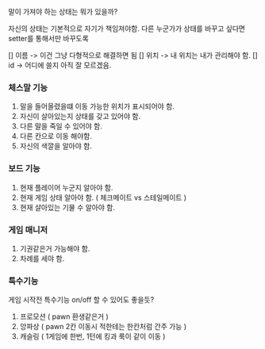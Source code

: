 말이 가져야 하는 상태는 뭐가 있을까?

자신의 상태는 기본적으로 자기가 책임져야함.
다른 누군가가 상태를 바꾸고 싶다면 setter를 통해서만 바꾸도록

[] 이름 -> 이건 그냥 다형적으로 해결하면 됨
[] 위치 -> 내 위치는 내가 관리해야 함.
[] id -> 어디에 쓸지 아직 잘 모르겠음.


### 체스말 기능
1. 말을 들어올렸을떄 이동 가능한 위치가 표시되어야 함.
2. 자신이 살아있는지 상태를 갖고 있어야 함.
3. 다른 말을 죽일 수 있어야 함.
4. 다른 칸으로 이동 해야함.
5. 자신의 색깔을 알아야 함.

### 보드 기능
1. 현재 플레이어 누군지 알아야 함.
2. 현재 게임 상태 알아야 함. ( 체크메이트 vs 스테일메이트 )
3. 현재 살아있는 기물 수 알아야 함.

### 게임 매니저
1. 기권같은거 가능해야 함.
2. 차례를 세야 함.

### 특수기능
게임 시작전 특수기능 on/off 할 수 있어도 좋을듯?

1. 프로모션 ( pawn 환생같은거 )
2. 앙파상 ( pawn 2칸 이동시 적한테는 한칸처럼 간주 가능 )
3. 캐슬링 ( 1게임에 한번, 1턴에 킹과 룩이 같이 이동 )